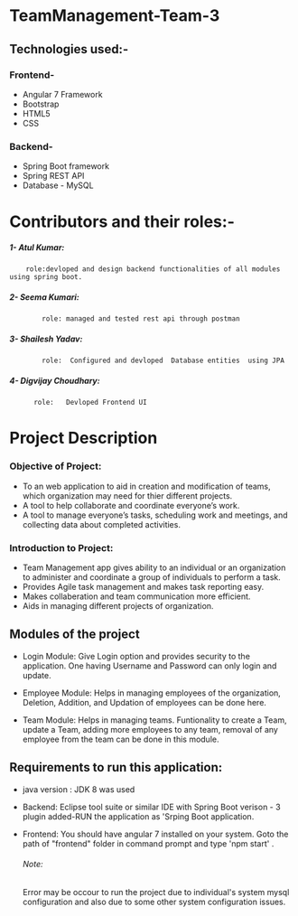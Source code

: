 # TeamManagement-Team-3

## Technologies used:-
  ### Frontend-
   - Angular 7 Framework
   - Bootstrap
   - HTML5
   - CSS
   
   
### Backend-
 - Spring Boot framework
 - Spring REST API
 - Database - MySQL


     
 
 # Contributors and their roles:-
 ##### 1- Atul Kumar:
        role:devloped and design backend functionalities of all modules using spring boot.
            
##### 2- Seema Kumari:
            role: managed and tested rest api through postman 

##### 3- Shailesh Yadav:
            role:  Configured and devloped  Database entities  using JPA
            
##### 4- Digvijay Choudhary:
          role:   Devloped Frontend UI                        

# Project Description            
### Objective of Project:
- To an web application to aid in creation and modification of teams, which organization may need for thier different projects.
- A tool to help collaborate and coordinate everyone’s work.
- A tool to manage everyone’s tasks, scheduling work and meetings, and collecting data about completed activities.

### Introduction to Project:
- Team Management app gives ability to an individual or an organization to administer and coordinate a group of individuals to perform a task.
- Provides Agile task management and makes task reporting easy.
- Makes collaberation and team communication more efficient.
- Aids in managing different projects of organization.

## Modules of the project
- Login Module:
      Give Login option and provides security to the application. One having Username and Password can only login and update.
      
 - Employee Module:
      Helps in managing employees of the organization, Deletion, Addition, and Updation of employees can be done here.
      
 - Team Module:
      Helps in managing teams. Funtionality to create a Team, update a Team, adding more employees to any team, removal of any employee         from the team can be done in this module.
 
    
## Requirements to run this application:
- java version :
      JDK 8 was used 
- Backend:
    Eclipse tool suite or similar IDE with Spring Boot verison - 3 plugin added-RUN the application as 'Srping Boot application.
    
- Frontend:
    You should have angular 7  installed on your system.
  Goto the path of "frontend" folder in command prompt and type 'npm start' .
  
  
  ###### Note:
  Error may be occour  to run the project due to individual's system  mysql configuration and also  due to some other system configuration issues.
    
    
